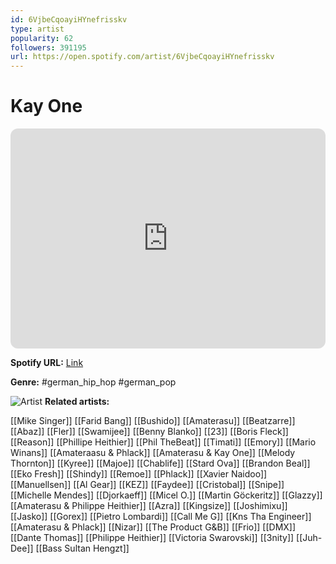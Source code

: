 ```yaml
---
id: 6VjbeCqoayiHYnefrisskv
type: artist
popularity: 62
followers: 391195
url: https://open.spotify.com/artist/6VjbeCqoayiHYnefrisskv
---
```

# Kay One

<iframe style="border-radius:12px" src="https://open.spotify.com/embed/artist/6VjbeCqoayiHYnefrisskv" width="100%" height="352" frameBorder="0" allowfullscreen="" allow="autoplay; clipboard-write; encrypted-media; fullscreen; picture-in-picture" loading="lazy"></iframe>

**Spotify URL:** [Link](https://open.spotify.com/artist/6VjbeCqoayiHYnefrisskv)

**Genre:**  #german_hip_hop #german_pop

![Artist](https://i.scdn.co/image/ab6761610000e5eb17a656dbf85c1e0e36a7872d)
**Related artists:**

[[Mike Singer]]
[[Farid Bang]]
[[Bushido]]
[[Amaterasu]]
[[Beatzarre]]
[[Abaz]]
[[Fler]]
[[Swamijee]]
[[Benny Blanko]]
[[23]]
[[Boris Fleck]]
[[Reason]]
[[Phillipe Heithier]]
[[Phil TheBeat]]
[[Timati]]
[[Emory]]
[[Mario Winans]]
[[Amateraasu & Phlack]]
[[Amaterasu & Kay One]]
[[Melody Thornton]]
[[Kyree]]
[[Majoe]]
[[Chablife]]
[[Stard Ova]]
[[Brandon Beal]]
[[Eko Fresh]]
[[Shindy]]
[[Remoe]]
[[Phlack]]
[[Xavier Naidoo]]
[[Manuellsen]]
[[Al Gear]]
[[KEZ]]
[[Faydee]]
[[Cristobal]]
[[Snipe]]
[[Michelle Mendes]]
[[Djorkaeff]]
[[Micel O.]]
[[Martin Göckeritz]]
[[Glazzy]]
[[Amaterasu & Philippe Heithier]]
[[Azra]]
[[Kingsize]]
[[Joshimixu]]
[[Jasko]]
[[Gorex]]
[[Pietro Lombardi]]
[[Call Me G]]
[[Kns Tha Engineer]]
[[Amaterasu & Phlack]]
[[Nizar]]
[[The Product G&B]]
[[Frio]]
[[DMX]]
[[Dante Thomas]]
[[Philippe Heithier]]
[[Victoria Swarovski]]
[[3nity]]
[[Juh-Dee]]
[[Bass Sultan Hengzt]]
